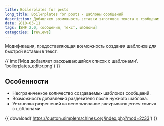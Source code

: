 ```yaml
---
title: Boilerplates for posts
long_title: Boilerplates for posts - шаблоны сообщений
description: Добавляем возможность вставки заготовок текста в сообщения.
date: 2010-03-11
tags: [SMF 2.0, сообщения, текст, шаблоны]
categories: [reviews]
---
```


Модификация, предоставляющая возможность создания шаблонов для быстрой вставки
в текст.

<!-- more -->

{{ img('Мод добавляет раскрывающийся список с шаблонами', 'boilerplates_editor.png') }}

## Особенности

* Неограниченное количество создаваемых шаблонов сообщений.
* Возможность добавления разделителя после нужного шаблона.
* Установка разрешений на использование раскрывающегося списка с шаблонами.

{{ download('https://custom.simplemachines.org/index.php?mod=2233') }}
